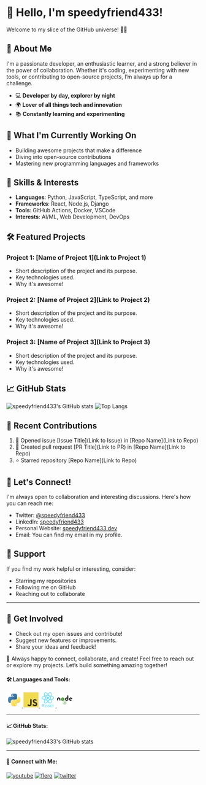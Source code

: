 # 👋 Hello, I'm speedyfriend433!

Welcome to my slice of the GitHub universe! 🚀✨

## 🌟 About Me
I'm a passionate developer, an enthusiastic learner, and a strong believer in the power of collaboration. Whether it's coding, experimenting with new tools, or contributing to open-source projects, I’m always up for a challenge.

- 💻 **Developer by day, explorer by night**
- 🌍 **Lover of all things tech and innovation**
- 📚 **Constantly learning and experimenting**

## 🔭 What I'm Currently Working On
- Building awesome projects that make a difference
- Diving into open-source contributions
- Mastering new programming languages and frameworks

## 🌱 Skills & Interests
- **Languages**: Python, JavaScript, TypeScript, and more
- **Frameworks**: React, Node.js, Django
- **Tools**: GitHub Actions, Docker, VSCode
- **Interests**: AI/ML, Web Development, DevOps

## 🛠️ Featured Projects

### Project 1: [Name of Project 1](Link to Project 1)
   - Short description of the project and its purpose.
   - Key technologies used.
   - Why it's awesome!

### Project 2: [Name of Project 2](Link to Project 2)
   - Short description of the project and its purpose.
   - Key technologies used.
   - Why it's awesome!

### Project 3: [Name of Project 3](Link to Project 3)
   - Short description of the project and its purpose.
   - Key technologies used.
   - Why it's awesome!


## 📈 GitHub Stats
![speedyfriend433's GitHub stats](https://github-readme-stats.vercel.app/api?username=speedyfriend433&show_icons=true&theme=radical)
![Top Langs](https://github-readme-stats.vercel.app/api/top-langs/?username=speedyfriend433&layout=compact)

## 📰 Recent Contributions

<!--START_SECTION:activity-->
1.  🎉 Opened issue [Issue Title](Link to Issue) in [Repo Name](Link to Repo)
2.  🚀 Created pull request [PR Title](Link to PR) in [Repo Name](Link to Repo)
3.  ⭐ Starred repository [Repo Name](Link to Repo)
<!--END_SECTION:activity-->

## 🤝 Let's Connect!

I'm always open to collaboration and interesting discussions. Here's how you can reach me:

- Twitter: [@speedyfriend433](https://twitter.com/speedyfriend433)
- LinkedIn: [speedyfriend433](https://linkedin.com/in/speedyfriend433)
- Personal Website: [speedyfriend433.dev](https://flero.pages.dev)
- Email: You can find my email in my profile.

## 💖 Support
If you find my work helpful or interesting, consider:
- Starring my repositories
- Following me on GitHub
- Reaching out to collaborate

---

## 📣 Get Involved
- Check out my open issues and contribute!
- Suggest new features or improvements.
- Share your ideas and feedback!

💬 Always happy to connect, collaborate, and create! Feel free to reach out or explore my projects. Let’s build something amazing together!

#### 🛠️ Languages and Tools:
<p align="left">
  <a href="https://www.python.org/" target="_blank" rel="noreferrer"> <img src="https://raw.githubusercontent.com/devicons/devicon/master/icons/python/python-original.svg" alt="python" width="40" height="40"/> </a>
  <a href="https://www.javascript.com/" target="_blank" rel="noreferrer"> <img src="https://raw.githubusercontent.com/devicons/devicon/master/icons/javascript/javascript-original.svg" alt="javascript" width="40" height="40"/> </a>
  <a href="https://reactjs.org/" target="_blank" rel="noreferrer"> <img src="https://raw.githubusercontent.com/devicons/devicon/master/icons/react/react-original-wordmark.svg" alt="react" width="40" height="40"/> </a>
  <a href="https://nodejs.org/" target="_blank" rel="noreferrer"> <img src="https://raw.githubusercontent.com/devicons/devicon/master/icons/nodejs/nodejs-original-wordmark.svg" alt="nodejs" width="40" height="40"/> </a>
</p>

---

#### 📈 GitHub Stats:
<p align="left">
  <img src="https://github-readme-stats.vercel.app/api?username=speedyfriend433&show_icons=true&theme=radical" alt="speedyfriend433's GitHub stats" />
</p>

---

#### 🔗 Connect with Me:
<p align="left">
  <a href="https://youtube.com/@speedyfriend67" target="blank"><img align="center" src="https://cdn.jsdelivr.net/npm/simple-icons@v3/icons/youtube.svg" alt="youtube" height="30" width="40" /></a>
  <a href="https://flero.pages.dev" target="blank"><img align="center" src="https://flero.pages.dev/_app/immutable/assets/flero.C1k2Qq-1.png" alt="flero" height="30" width="40" /></a>
  <a href="https://twitter.com/speedyfriend433" target="blank"><img align="center" src="https://cdn.jsdelivr.net/npm/simple-icons@v3/icons/twitter.svg" alt="twitter" height="30" width="40" /></a>
</p>
